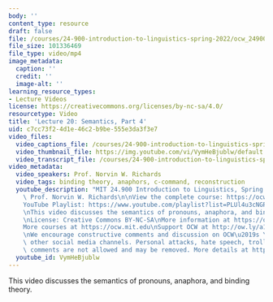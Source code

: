 ```yaml
---
body: ''
content_type: resource
draft: false
file: /courses/24-900-introduction-to-linguistics-spring-2022/ocw_24900_lecture20_2022apr19_360p_16_9.mp4
file_size: 101336469
file_type: video/mp4
image_metadata:
  caption: ''
  credit: ''
  image-alt: ''
learning_resource_types:
- Lecture Videos
license: https://creativecommons.org/licenses/by-nc-sa/4.0/
resourcetype: Video
title: 'Lecture 20: Semantics, Part 4'
uid: c7cc73f2-4d1e-46c2-b9be-555e3da3f3e7
video_files:
  video_captions_file: /courses/24-900-introduction-to-linguistics-spring-2022/1iscT5XvcBr6Q7tRKpqW1B91yKtpMRuDi_transcript.webvtt
  video_thumbnail_file: https://img.youtube.com/vi/VymHeBjublw/default.jpg
  video_transcript_file: /courses/24-900-introduction-to-linguistics-spring-2022/1iscT5XvcBr6Q7tRKpqW1B91yKtpMRuDi_transcript.pdf
video_metadata:
  video_speakers: Prof. Norvin W. Richards
  video_tags: binding theory, anaphors, c-command, reconstruction
  youtube_description: "MIT 24.900 Introduction to Linguistics, Spring 2022\nInstructor:\
    \ Prof. Norvin W. Richards\n\nView the complete course: https://ocw.mit.edu/courses/24-900-introduction-to-linguistics-spring-2022/\n\
    YouTube Playlist: https://www.youtube.com/playlist?list=PLUl4u3cNGP63BZGNOqrF2qf_yxOjuG35j\n\
    \nThis video discusses the semantics of pronouns, anaphora, and binding theory.\n\
    \nLicense: Creative Commons BY-NC-SA\nMore information at https://ocw.mit.edu/terms\n\
    More courses at https://ocw.mit.edu\nSupport OCW at http://ow.ly/a1If50zVRlQ\n\
    \nWe encourage constructive comments and discussion on OCW\u2019s YouTube and\
    \ other social media channels. Personal attacks, hate speech, trolling, and inappropriate\
    \ comments are not allowed and may be removed. More details at https://ocw.mit.edu/comments.\n"
  youtube_id: VymHeBjublw
---
```

This video discusses the semantics of pronouns, anaphora, and binding theory.